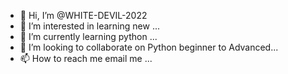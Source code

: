- 👋 Hi, I’m @WHITE-DEVIL-2022
- 👀 I’m interested in learning new ...
- 🌱 I’m currently learning python ...
- 💞️ I’m looking to collaborate on Python beginner to Advanced...
- 📫 How to reach me email me ...

<!---
WHITE-DEVIL-2022/WHITE-DEVIL-2022 is a ✨ special ✨ repository because its `README.md` (this file) appears on your GitHub profile.
You can click the Preview link to take a look at your changes.
--->
